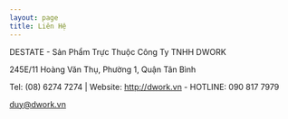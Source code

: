 ```yaml
---
layout: page
title: Liên Hệ
---
```


DESTATE - Sản Phẩm Trực Thuộc Công Ty TNHH DWORK

245E/11 Hoàng Văn Thụ, Phường 1, Quận Tân Bình

Tel: (08) 6274 7274 | Website: http://dwork.vn - HOTLINE: 090 817 7979

duy@dwork.vn